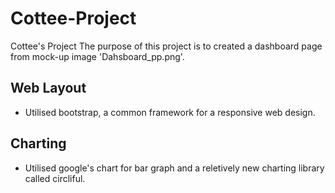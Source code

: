 # Cottee-Project
Cottee's Project
The purpose of this project is to created a dashboard page from mock-up image 'Dahsboard_pp.png'.

Web Layout
----------
* Utilised bootstrap, a common framework for a responsive web design.

Charting
--------
* Utilised google's chart for bar graph
  and a reletively new charting library called circliful.
